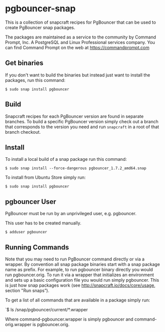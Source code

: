 # pgbouncer-snap

This is a collection of snapcraft recipes for PgBouncer that can be used to create PgBouncer snap packages.

The packages are maintained as a service to the community by Command Prompt, Inc. A PostgreSQL and Linux Professional services company.
You can find Command Prompt on the web at https://commandprompt.com

## Get binaries

If you don't want to build the binaries but instead just want to install the
packages, run this command:

`$ sudo snap install pgbouncer`

## Build

Snapcraft recipes for each PgBouncer version are found in separate branches. To build a specific PgBouncer version simply check out a branch that corresponds to the version you need and run `snapcraft` in a root of that branch checkout.

## Install

To install a local build of a snap package run this command:

`$ sudo snap install --force-dangerous pgbouncer_1.7.2_amd64.snap`

To install from Ubuntu Store simply run:

`$ sudo snap install pgbouncer`

## pgbouncer User

PgBouncer must be run by an unprivileged user, e.g. pgbouncer.

This user has to be created manually.

`$ adduser pgbouncer`

## Running Commands

Note that you may need to run PgBouncer command directly or via a wrapper. By convention all snap package binaries start with a snap package name as prefix. For example, to run pgbouncer binary directly you would run pgbouncer.orig. To run it via a wrapper that initializes an environment and sets up a basic configuration file you would run simply pgbouncer. This is just how snap packages work (see http://snapcraft.io/docs/core/usage, section "Run snaps”).

To get a list of all commands that are available in a package simply run:

`$ ls /snap/pgbouncer/current/*.wrapper

Where command-pgbouncer.wrapper is simply pgbouncer and command-orig.wrapper is pgbouncer.orig.

